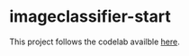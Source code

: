 # imageclassifier-start

This project follows the codelab availble [here](https://codelabs.developers.google.com/codelabs/androidthings-classifier/index.html?index=..%2F..%2Fio2018#0 "Google Developer's Codelabs"). 
